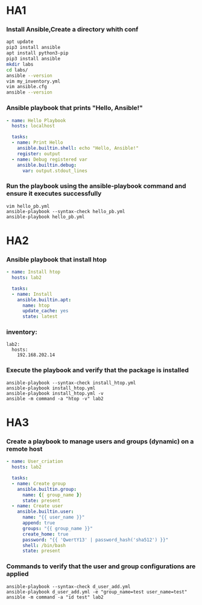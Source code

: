 # HA1

### Install Ansible,Create a directory whith conf 

```bash
apt update
pip3 install ansible
apt install python3-pip
pip3 install ansible
mkdir labs
cd labs/
ansible --version
vim my_inventory.yml
vim ansible.cfg
ansible --version
```
### Ansible playbook that prints "Hello, Ansible!"

```yaml
- name: Hello Playbook
  hosts: localhost

  tasks:
  - name: Print Hello
    ansible.builtin.shell: echo "Hello, Ansible!"
    register: output
  - name: Debug registered var
    ansible.builtin.debug: 
      var: output.stdout_lines  
```

### Run the playbook using the ansible-playbook command and ensure it executes successfully

```
vim hello_pb.yml
ansible-playbook --syntax-check hello_pb.yml
ansible-playbook hello_pb.yml
```

# HA2

### Ansible playbook that install htop

```yaml
- name: Install htop
  hosts: lab2

  tasks:
  - name: Install
    ansible.builtin.apt:
      name: htop
      update_cache: yes
      state: latest
```

### inventory:

```
lab2:
  hosts:
    192.168.202.14
```

### Execute the playbook and verify that the package is installed

```
ansible-playbook --syntax-check install_htop.yml
ansible-playbook install_htop.yml
ansible-playbook install_htop.yml -v
ansible -m command -a "htop -v" lab2
```

# HA3

### Create a playbook to manage users and groups (dynamic) on a remote host

```yaml
- name: User_criation
  hosts: lab2

  tasks:
  - name: Create group
    ansible.builtin.group:
      name: {{ group_name }}
      state: present
  - name: Create user
    ansible.builtin.user:
      name: "{{ user_name }}"
      append: true
      groups: "{{ group_name }}"
      create_home: true
      password: "{{ 'QwertY13' | password_hash('sha512') }}"
      shell: /bin/bash
      state: present
```

### Commands to verify that the user and group configurations are applied

```
ansible-playbook --syntax-check d_user_add.yml
ansible-playbook d_user_add.yml -e "group_name=test user_name=test"
ansible -m command -a "id test" lab2
```